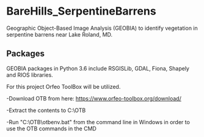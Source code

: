 # BareHills_SerpentineBarrens
Geographic Object-Based Image Analysis (GEOBIA) to identify vegetation in serpentine barrens near Lake Roland, MD.

## Packages
GEOBIA packages in Python 3.6 include RSGISLib, GDAL, Fiona, Shapely and RIOS libraries.

For this project Orfeo ToolBox will be utilized.

-Download OTB from here: https://www.orfeo-toolbox.org/download/

-Extract the contents to C:\OTB

-Run "C:\OTB\otbenv.bat" from the command line in Windows in order to use the OTB commands in the CMD
